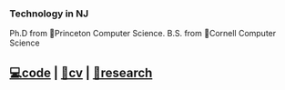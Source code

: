 ### Technology in NJ
Ph.D from 🐯Princeton Computer Science. B.S. from 🐻Cornell Computer Science

## [**💻code**](https://github.com/dantasfiles") \| [**💼cv**](https://www.linkedin.com/u/dantasfiles) \| [**🧪research**](https://scholar.google.com/citations?user=kGsoFNQAAAAJ)


